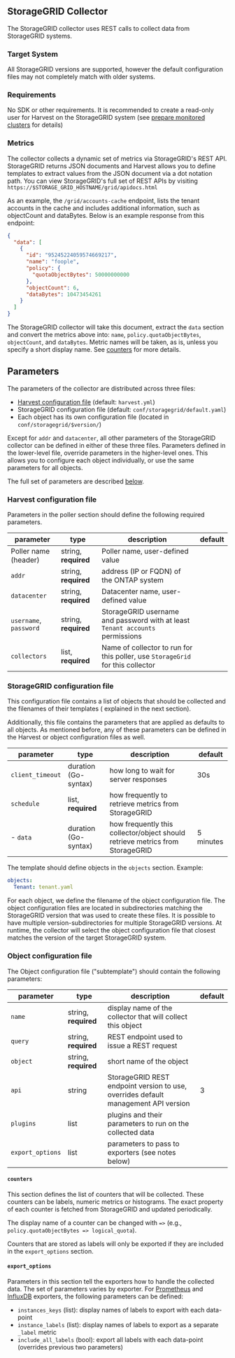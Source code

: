 ## StorageGRID Collector

The StorageGRID collector uses REST calls to collect data from StorageGRID systems.

### Target System

All StorageGRID versions are supported, however the default configuration files may not completely match with older
systems.

### Requirements

No SDK or other requirements. It is recommended to create a read-only user for Harvest on the StorageGRID system (see
[prepare monitored clusters](prepare-storagegrid-clusters.md) for details)

### Metrics

The collector collects a dynamic set of metrics via StorageGRID's REST API. StorageGRID returns JSON documents and
Harvest allows you to define templates to extract values from the JSON document via a dot notation path. You can view
StorageGRID's full set of REST APIs by visiting `https://$STORAGE_GRID_HOSTNAME/grid/apidocs.html`

As an example, the `/grid/accounts-cache` endpoint, lists the tenant accounts in the cache and includes additional
information, such as objectCount and dataBytes. Below is an example response from this endpoint:

```json
{
  "data": [
    {
      "id": "95245224059574669217",
      "name": "foople",
      "policy": {
        "quotaObjectBytes": 50000000000
      },
      "objectCount": 6,
      "dataBytes": 10473454261
    }
  ]
}
```

The StorageGRID collector will take this document, extract the `data` section and convert the metrics above
into: `name`, `policy.quotaObjectBytes`, `objectCount`, and `dataBytes`. Metric names will be taken, as is, unless you
specify a short display name. See [counters](configure-templates.md#counters) for more details.

## Parameters

The parameters of the collector are distributed across three files:

- [Harvest configuration file](configure-harvest-basic.md#pollers) (default: `harvest.yml`)
- StorageGRID configuration file (default: `conf/storagegrid/default.yaml`)
- Each object has its own configuration file (located in `conf/storagegrid/$version/`)

Except for `addr` and `datacenter`, all other parameters of the StorageGRID collector can be
defined in either of these three files. Parameters defined in the lower-level file, override parameters in the
higher-level ones. This allows you to configure each object individually, or use the same parameters for all
objects.

The full set of parameters are described [below](#harvest-configuration-file).

### Harvest configuration file

Parameters in the poller section should define the following required parameters.

| parameter              | type                 | description                                                                    | default |
|------------------------|----------------------|--------------------------------------------------------------------------------|---------|
| Poller name (header)   | string, **required** | Poller name, user-defined value                                                |         |
| `addr`                 | string, **required** | address (IP or FQDN) of the ONTAP system                                       |         |
| `datacenter`           | string, **required** | Datacenter name, user-defined value                                            |         |
| `username`, `password` | string, **required** | StorageGRID username and password with at least `Tenant accounts` permissions  |         |
| `collectors`           | list, **required**   | Name of collector to run for this poller, use `StorageGrid` for this collector |         |

### StorageGRID configuration file

This configuration file contains a list of objects that should be collected and the filenames of their templates (
explained in the next section).

Additionally, this file contains the parameters that are applied as defaults to all objects. As mentioned before, any
of these parameters can be defined in the Harvest or object configuration files as well.

| parameter        | type                 | description                                                                   | default   |
|------------------|----------------------|-------------------------------------------------------------------------------|-----------|
| `client_timeout` | duration (Go-syntax) | how long to wait for server responses                                         | 30s       |
| `schedule`       | list, **required**   | how frequently to retrieve metrics from StorageGRID                           |           |
| - `data`         | duration (Go-syntax) | how frequently this collector/object should retrieve metrics from StorageGRID | 5 minutes |

The template should define objects in the `objects` section. Example:

```yaml
objects:
  Tenant: tenant.yaml
```

For each object, we define the filename of the object configuration file. The object configuration files
are located in subdirectories matching the StorageGRID version that was used to create these files. It is possible to
have multiple version-subdirectories for multiple StorageGRID versions. At runtime, the collector will select the object
configuration file that closest matches the version of the target StorageGRID system.

### Object configuration file

The Object configuration file ("subtemplate") should contain the following parameters:

| parameter        | type                 | description                                                                        | default |
|------------------|----------------------|------------------------------------------------------------------------------------|---------|
| `name`           | string, **required** | display name of the collector that will collect this object                        |         |
| `query`          | string, **required** | REST endpoint used to issue a REST request                                         |         |
| `object`         | string, **required** | short name of the object                                                           |         |
| `api`            | string               | StorageGRID REST endpoint version to use, overrides default management API version | 3       |
| `plugins`        | list                 | plugins and their parameters to run on the collected data                          |         |
| `export_options` | list                 | parameters to pass to exporters (see notes below)                                  |         |

#### `counters`

This section defines the list of counters that will be collected. These counters can be labels, numeric metrics or
histograms. The exact property of each counter is fetched from StorageGRID and updated periodically.

The display name of a counter can be changed with `=>` (e.g., `policy.quotaObjectBytes => logical_quota`).

Counters that are stored as labels will only be exported if they are included in the `export_options` section.

#### `export_options`

Parameters in this section tell the exporters how to handle the collected data. The set of parameters varies by
exporter. For [Prometheus](prometheus-exporter.md) and [InfluxDB](influxdb-exporter.md)
exporters, the following parameters can be defined:

* `instances_keys` (list): display names of labels to export with each data-point
* `instance_labels` (list): display names of labels to export as a separate `_label` metric
* `include_all_labels` (bool): export all labels with each data-point (overrides previous two parameters)
